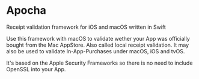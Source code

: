 # Apocha
Receipt validation framework for iOS and macOS written in Swift

Use this framework with macOS to validate wether your App was officially bought from the Mac AppStore. Also called local receipt validation. It may also be used to validate In-App-Purchases under macOS, iOS and tvOS.

It's based on the Apple Security Frameworks so there is no need to include OpenSSL into your App. 
